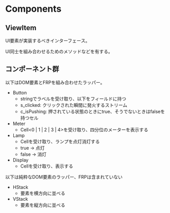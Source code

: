 # Components

## ViewItem

UI要素が実装するべきインターフェース。

UI同士を組み合わせるためのメソッドなどを有する。

## コンポーネント群

以下はDOM要素とFRPを組み合わせたラッパー。

- Button
  - stringでラベルを受け取り、以下をフィールドに持つ
  - s_clicked: クリックされた瞬間に発火するストリーム
  - c_isPushing: 押されている状態のときにtrue、そうでないときはfalseを持つセル
- Meter
  - Cell<0 | 1 | 2 | 3 | 4>を受け取り、四分位のメーターを表示する
- Lamp
  - Cell<boolean>を受け取り、ランプを点灯消灯する
  - true -> 点灯
  - false -> 消灯
- Display
  - Cell<string>を受け取り、表示する

以下は純粋なDOM要素のラッパー、FRPは含まれていない

- HStack
  - 要素を横方向に並べる
- VStack
  - 要素を縦方向に並べる
